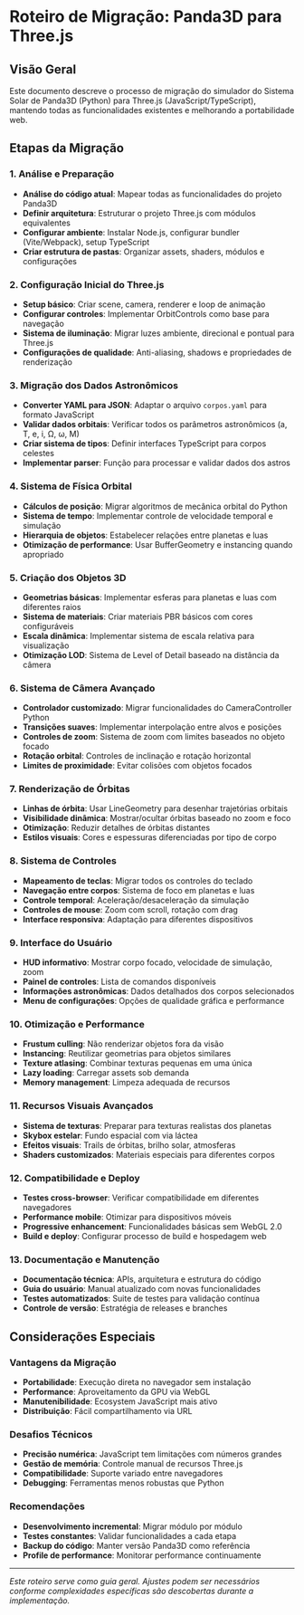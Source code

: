 # Roteiro de Migração: Panda3D para Three.js

## Visão Geral
Este documento descreve o processo de migração do simulador do Sistema Solar de Panda3D (Python) para Three.js (JavaScript/TypeScript), mantendo todas as funcionalidades existentes e melhorando a portabilidade web.

## Etapas da Migração

### 1. Análise e Preparação
- **Análise do código atual**: Mapear todas as funcionalidades do projeto Panda3D
- **Definir arquitetura**: Estruturar o projeto Three.js com módulos equivalentes
- **Configurar ambiente**: Instalar Node.js, configurar bundler (Vite/Webpack), setup TypeScript
- **Criar estrutura de pastas**: Organizar assets, shaders, módulos e configurações

### 2. Configuração Inicial do Three.js
- **Setup básico**: Criar scene, camera, renderer e loop de animação
- **Configurar controles**: Implementar OrbitControls como base para navegação
- **Sistema de iluminação**: Migrar luzes ambiente, direcional e pontual para Three.js
- **Configurações de qualidade**: Anti-aliasing, shadows e propriedades de renderização

### 3. Migração dos Dados Astronômicos
- **Converter YAML para JSON**: Adaptar o arquivo `corpos.yaml` para formato JavaScript
- **Validar dados orbitais**: Verificar todos os parâmetros astronômicos (a, T, e, i, Ω, ω, M)
- **Criar sistema de tipos**: Definir interfaces TypeScript para corpos celestes
- **Implementar parser**: Função para processar e validar dados dos astros

### 4. Sistema de Física Orbital
- **Cálculos de posição**: Migrar algoritmos de mecânica orbital do Python
- **Sistema de tempo**: Implementar controle de velocidade temporal e simulação
- **Hierarquia de objetos**: Estabelecer relações entre planetas e luas
- **Otimização de performance**: Usar BufferGeometry e instancing quando apropriado

### 5. Criação dos Objetos 3D
- **Geometrias básicas**: Implementar esferas para planetas e luas com diferentes raios
- **Sistema de materiais**: Criar materiais PBR básicos com cores configuráveis
- **Escala dinâmica**: Implementar sistema de escala relativa para visualização
- **Otimização LOD**: Sistema de Level of Detail baseado na distância da câmera

### 6. Sistema de Câmera Avançado
- **Controlador customizado**: Migrar funcionalidades do CameraController Python
- **Transições suaves**: Implementar interpolação entre alvos e posições
- **Controles de zoom**: Sistema de zoom com limites baseados no objeto focado
- **Rotação orbital**: Controles de inclinação e rotação horizontal
- **Limites de proximidade**: Evitar colisões com objetos focados

### 7. Renderização de Órbitas
- **Linhas de órbita**: Usar LineGeometry para desenhar trajetórias orbitais
- **Visibilidade dinâmica**: Mostrar/ocultar órbitas baseado no zoom e foco
- **Otimização**: Reduzir detalhes de órbitas distantes
- **Estilos visuais**: Cores e espessuras diferenciadas por tipo de corpo

### 8. Sistema de Controles
- **Mapeamento de teclas**: Migrar todos os controles do teclado
- **Navegação entre corpos**: Sistema de foco em planetas e luas
- **Controle temporal**: Aceleração/desaceleração da simulação
- **Controles de mouse**: Zoom com scroll, rotação com drag
- **Interface responsiva**: Adaptação para diferentes dispositivos

### 9. Interface do Usuário
- **HUD informativo**: Mostrar corpo focado, velocidade de simulação, zoom
- **Painel de controles**: Lista de comandos disponíveis
- **Informações astronômicas**: Dados detalhados dos corpos selecionados
- **Menu de configurações**: Opções de qualidade gráfica e performance

### 10. Otimização e Performance
- **Frustum culling**: Não renderizar objetos fora da visão
- **Instancing**: Reutilizar geometrias para objetos similares
- **Texture atlasing**: Combinar texturas pequenas em uma única
- **Lazy loading**: Carregar assets sob demanda
- **Memory management**: Limpeza adequada de recursos

### 11. Recursos Visuais Avançados
- **Sistema de texturas**: Preparar para texturas realistas dos planetas
- **Skybox estelar**: Fundo espacial com via láctea
- **Efeitos visuais**: Trails de órbitas, brilho solar, atmosferas
- **Shaders customizados**: Materiais especiais para diferentes corpos

### 12. Compatibilidade e Deploy
- **Testes cross-browser**: Verificar compatibilidade em diferentes navegadores
- **Performance mobile**: Otimizar para dispositivos móveis
- **Progressive enhancement**: Funcionalidades básicas sem WebGL 2.0
- **Build e deploy**: Configurar processo de build e hospedagem web

### 13. Documentação e Manutenção
- **Documentação técnica**: APIs, arquitetura e estrutura do código
- **Guia do usuário**: Manual atualizado com novas funcionalidades
- **Testes automatizados**: Suite de testes para validação contínua
- **Controle de versão**: Estratégia de releases e branches

## Considerações Especiais

### Vantagens da Migração
- **Portabilidade**: Execução direta no navegador sem instalação
- **Performance**: Aproveitamento da GPU via WebGL
- **Manutenibilidade**: Ecosystem JavaScript mais ativo
- **Distribuição**: Fácil compartilhamento via URL

### Desafios Técnicos
- **Precisão numérica**: JavaScript tem limitações com números grandes
- **Gestão de memória**: Controle manual de recursos Three.js
- **Compatibilidade**: Suporte variado entre navegadores
- **Debugging**: Ferramentas menos robustas que Python

### Recomendações
- **Desenvolvimento incremental**: Migrar módulo por módulo
- **Testes constantes**: Validar funcionalidades a cada etapa
- **Backup do código**: Manter versão Panda3D como referência
- **Profile de performance**: Monitorar performance continuamente

---

*Este roteiro serve como guia geral. Ajustes podem ser necessários conforme complexidades específicas são descobertas durante a implementação.*